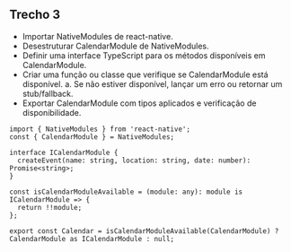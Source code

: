 ## Trecho 3

- Importar NativeModules de react-native.
- Desestruturar CalendarModule de NativeModules.
- Definir uma interface TypeScript para os métodos disponíveis em CalendarModule.
- Criar uma função ou classe que verifique se CalendarModule está disponível.
   a. Se não estiver disponível, lançar um erro ou retornar um stub/fallback.
- Exportar CalendarModule com tipos aplicados e verificação de disponibilidade.

```TS
import { NativeModules } from 'react-native';
const { CalendarModule } = NativeModules;

interface ICalendarModule {
  createEvent(name: string, location: string, date: number): Promise<string>;
}

const isCalendarModuleAvailable = (module: any): module is ICalendarModule => {
  return !!module;
};

export const Calendar = isCalendarModuleAvailable(CalendarModule) ? CalendarModule as ICalendarModule : null;
```